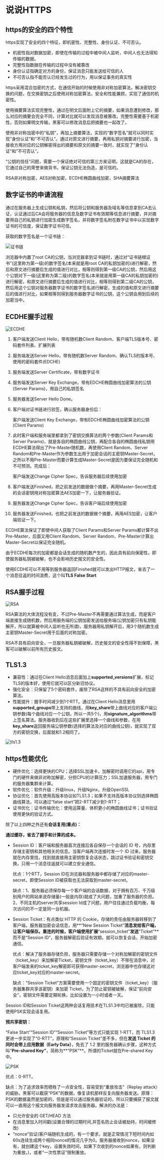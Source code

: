 # 说说HTTPS

## https的安全的四个特性

https实现了安全的四个特征，即机密性、完整性、身份认证、不可否认。

- 机密性指对数据加密，即使在传输的过程中被中间人监听，中间人也无法得知传输的数据。
- 完整性指数据在传输的过程中没有被篡改
- 身份认证指确定对方的身份，保证消息只能发送给可信的人
- 不可否认指不能否认已经发生过的行为，用以保证事务的真实性

https采用混合加密的方式，在通信开始的时候使用非对称加密算法，解决密钥交换的问题，在交换密钥之后使用对称加密算法，安全和性能兼顾，实现了通信的机密性。

使用摘要算法实现完整性，通过在明文后面附上它的摘要，如果消息遭到修改，那么对应的摘要会完全不同，计算对比就可以发现消息被篡改。完整性需要基于机密性，否则如果明文传输，黑客可以修改消息后把摘要也一起改了。

使用非对称加密中的“私钥”，再加上摘要算法，实现的“数字签名”就可以同时实现“身份认证”和“不可否认”。通过对原文进行摘要，再用私钥对摘要进行加密，当接收方用对应的公钥解密得出的摘要和原文的摘要一致时，就实现了“身份认证“和”不可否认“。

“公钥的信任”问题，需要一个保证绝对可信的第三方来证明，这就是CA的存在，它通过自己的荣誉来做背书，保证公钥无法伪造，是可信的。

RSA非对称加密，AES对称加密，ECDHE椭圆曲线加密，SHA摘要算法

## 数字证书的申请流程

通过在服务器上生成公钥和私钥，然后将公钥和服务器及域名等信息拿到CA去认证，认证通过后CA会将服务器的信息及数字证书有效期等信息进行摘要，并对摘要用自己的私钥进行加密生成数字签名，并将数字签名附在数字证书中以实现数字证书的可信度，保证数字证书可信。

获取的数字签名是一个证书链：

![证书链](./图片/证书链.png)

浏览器中内置了root CA的公钥，当浏览器拿到证书链时，通过对“证书链根证书”(这里称为第一级)的数字签名(本来就是用root CA的私钥加密的)进行解密，然后和原文进行摘要后生成的值进行对比，相等则得到第一级CA的公钥，然后用这个公钥对下一级(这里称为第二级)的数字签名(本来就是用第一级CA的私钥加密的)进行解密，和原文进行摘要后生成的值进行对比，相等则得到第二级CA的公钥，然后用这个公钥对服务器数字证书的数字签名进行解密，生成的值和原文进行摘要后的值进行对比，如果相等则得到服务器数字证书的公钥，这个公钥会用到后续的加密当中。

## ECDHE握手过程

![ECDHE](./图片/ECDHE.PNG)



1. 客户端发送Client Hello，带有随机数Client Random、客户端TLS版本号、密码套件列表、扩展列表

2. 服务端发送Server Hello，带有随机数Server Random、确认TLS的版本号、使用的密码套件(EDCHE)

3. 服务端发送Server Certificate，带有数字证书

4. 服务端发送Server Key Exchange，带有EDCHE椭圆曲线加密算法的公钥(Server Params)，用自己的私钥签名

5. 服务器发送Server Hello Done。

6. 客户端对证书链进行验签，确认服务器身份后：

   客户端发送Client Key Exchange，带有EDCHE椭圆曲线加密算法的公钥(Client Params)

7. 此时客户端和服务端里都拿到了密钥交换算法的两个参数(Client Params和Server Params)，就是各自的椭圆曲线公钥，再配合各自的椭圆曲线私钥用ECDHE算法得出了Pre-Master随机数，再使用Client Random、Server Random和Pre-Master作为参数生出用于加密会话的主密钥Master-Secret，之所以不用Pre-Master而要计算生成Master-Secret是因为要保证完全随机和不可预测。完成后：

   客户端发送Change Cipher Spec，告诉服务器后续使用加密

8. 客户端发送Finished，把之前发送的数据做个摘要，再用Master-Secret生成的会话密钥用对称加密算法AES加密一下，让服务器验证。

9. 服务器发送Change Cipher Spec，告诉客户端后续使用加密

10. 服务器发送Finished，也把之前发送的数据做个摘要，再用AES加密，让客户端验证一下。

ECDHE算法保证了即使中间人获取了Client Params和Server Params都计算不出Pre-Master，后面又用Client Random、Server Random、Pre-Master计算出Master-Secret以保证完全随机。

由于ECDHE每次的加密都是会话生成的随机数产生的，因此具有前向保密性，即使服务器私钥被破解，也不会影响历史报文的安全性。

使用ECDHE可以不用等到服务器返回Finished就可以发出HTTP报文，省去了一个消息往返的时间浪费，这个叫**TLS False Start**

## RSA握手过程

![RSA](./图片/RSA.PNG)

RSA算法的大体流程没有变，不过Pre-Master不再需要通过算法生成，而是客户端直接生成随机数，然后用服务端的公钥加密发送给服务端(公钥加密只有私钥能解开，所以就算被中间人监听也无所谓)，服务器用私钥解开后，用3个随机数生成主密钥Master-Secret用于后面的对称加密。

RSA不具有前向安全，一旦服务器私钥被破解，历史报文的安全性得不到保障，黑客可以破解以前所有历史报文。

## TLS1.3

- 兼容性：通过在Client Hello消息后面加上**supported_versions**扩展，标记TLS的版本好，使用它就可以区分新旧协议。
- 强化安全：只保留了5个密码套件，废除了RSA这样的不具有前向安全的加密算法。
- 性能提升：握手时间减少到1个RTT。通过在Client Hello消息里用**supported_groups**带上支持的曲线，用**key_share**带上曲线对应的客户端公钥参数(每个曲线对应一个公钥，所以一共5个)，用**signature_algorithms**带上签名算法。服务器收到后在这些扩展里选择一个曲线和参数，在用**key_share**返回服务端公钥参数(选择的算法及对应的曲线公钥)，就实现了双方的密钥交换，后面就和1.2相同了。

![tls1.3](./图片/Tls1.3.png)

## https性能优化

- 硬件优化：选择更快的CPU；选择SSL加速卡，加解密时调用它的api，用专门的硬件来做非对称加解密，分担CPU的计算压力；SSL加速服务器，用专门的服务器集群来计算。
- 软件优化：软件升级：升级linux，升级Nginx，升级OpenSSL
- 协议优化：首先使用高版本协议如TLS1.3；如果不支持高版本协议则选择椭圆曲线算法，可以通过“false start”把2-RTT减少到1-RTT；
- 证书优化：证书传输优化：使用运算量、体积更小的椭圆曲线证书；证书验证使用更快的验证方式。

除了以上四种之外还有**会话复用(重点)：**

**通过缓存，省去了握手和计算的成本。**

- Session ID：客户端和服务器首次连接后各自保存一个会话的 ID 号，内存里存储主密钥和其他相关的信息。当客户端再次连接时发一个 ID 过来，服务器就在内存里找，找到就直接用主密钥恢复会话状态，跳过证书验证和密钥交换，只用一个消息往返就可以建立安全通信。

  优点：1个RTT，Session ID在浏览器和服务器中都存储了对应的master-secret，即使Session ID被获取也无法获取到master-secret。

  缺点：1、服务器必须保存每一个客户端的会话数据，对于拥有百万、千万级别用户的网站来说存储量(一般是内存)就成了大问题，加重了服务器的负担。2、不同主机的server共享session Id成了问题，用户往往通过负载均衡，每次访问的不一定是同一台机器。 

- Session Ticket：有点类似 HTTP 的 Cookie，存储的责任由服务器转移到了客户端，服务器加密会话信息，用**“New Session Ticket”**消息发给客户端，让客户端保存。重连的时候，客户端使用扩展**“session_ticket”**发送**“Ticket”**而不是“Session ID”，服务器解密后验证有效期，就可以恢复会话，开始加密通信。

  优点：解决了服务器存储负担，服务器只需要存储一个对称加解密的密钥文件（ticket_key）来加解密Ticket，密钥文件（ticket_key）不带在消息中，对客户端发来的ticket_key解密即可获得master-secret，浏览器中也存储这对应ticket_key对应的master-secret。

  缺点：“Session Ticket”方案需要使用一个固定的密钥文件（ticket_key）（服务器集群共享该密钥）来加密 Ticket，为了防止密钥被破解，保证“前向安全”，密钥文件需要定期轮换，比如设置为一小时或者一天。

Session ID和Session Ticket这两种会话复用技术在TLS1.3中均已被废除，只能使用PSK实现会话复用。

**预共享密钥：**

“False Start”“Session ID”“Session Ticket”等方式只能实现 1-RTT，而 TLS1.3 更进一步实现了“0-RTT”，原理和“Session Ticket”差不多，但在**发送 Ticket 的同时会带上应用数据（Early Data）**，免去了 1.2 里的服务器确认步骤，这种方式叫“**Pre-shared Key”**，简称为**“PSK”**。所谓的Ticket就在Pre-shared Key中。

![PSK](./图片/psk.png)

优点：0-RTT。

缺点：为了追求效率而牺牲了一点安全性，容易受到“重放攻击”（Replay attack）的威胁。黑客可以截获“PSK”的数据，像复读机那样反复向服务器发送。原理：PSK的数据虽然是加密的，但是是可以通过服务器验证的，所以只要捕获了报文就可以一直用这个报文向服务器发请求攻击服务器。解决的办法是：

- 只允许安全的 GET/HEAD 方法
- 在消息里加入时间戳(设置合理的过期时间,并签名防止会话被劫持，时间被修改)
- “nonce”验证(客户端随机生成的，有一个要求，就是正常情况下短时间内如60s连续生成两个相同nonce的情况几乎为0。服务器接收到nonce，如果没有，就创建这个key，设置失效时间，如果下次收到的nonce如果有，则判断为重放。)，或者“一次性票证”限制重放。







